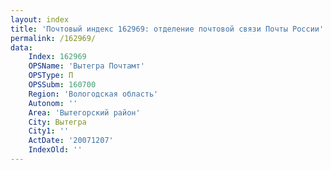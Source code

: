 ```yaml
---
layout: index
title: 'Почтовый индекс 162969: отделение почтовой связи Почты России'
permalink: /162969/
data:
    Index: 162969
    OPSName: 'Вытегра Почтамт'
    OPSType: П
    OPSSubm: 160700
    Region: 'Вологодская область'
    Autonom: ''
    Area: 'Вытегорский район'
    City: Вытегра
    City1: ''
    ActDate: '20071207'
    IndexOld: ''
---
```

